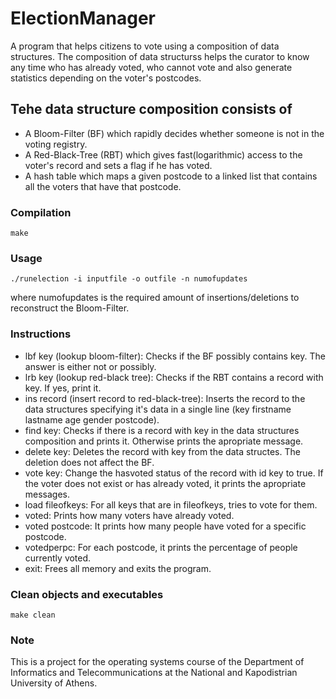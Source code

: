 # ElectionManager

A program that helps citizens to vote using a composition of data structures. The composition of data structurss helps the curator to know any time 
who has already voted, who cannot vote and also generate statistics depending on the voter's postcodes.

## Tehe data structure composition consists of
* A Bloom-Filter (BF) which rapidly decides whether someone is not in the voting registry.
* A Red-Black-Tree (RBT) which gives fast(logarithmic) access to the voter's record and sets a flag if he has voted.
* A hash table which maps a given postcode to a linked list that contains all the voters that have that postcode.

### Compilation
```
make
```

### Usage
```
./runelection -i inputfile -o outfile -n numofupdates
```
where numofupdates is the required amount of insertions/deletions to reconstruct the Bloom-Filter.

### Instructions
* lbf key (lookup bloom-filter): Checks if the BF possibly contains key. The answer is either not or possibly.
* lrb key (lookup red-black tree): Checks if the RBT contains a record with key. If yes, print it.
* ins record (insert record to red-black-tree): Inserts the record to the data structures specifying it's data in a single line 
  (key firstname lastname age gender postcode). 
* find key: Checks if there is a record with key in the data structures composition and prints it. Otherwise prints the apropriate message.
* delete key: Deletes the record with key from the data structes. The deletion does not affect the BF.
* vote key: Change the hasvoted status of the record with id key to true. If the voter does not exist or has already voted, it prints the apropriate messages.
* load fileofkeys: For all keys that are in fileofkeys, tries to vote for them.
* voted: Prints how many voters have already voted.
* voted postcode: It prints how many people have voted for a specific postcode.
* votedperpc: For each postcode, it prints the percentage of people currently voted.
* exit: Frees all memory and exits the program.

### Clean objects and executables
```
make clean
```

### Note 
This is a project for the operating systems course of the Department of Informatics and Telecommunications at the National and Kapodistrian University
of Athens.